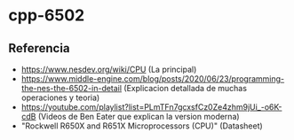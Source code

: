 # cpp-6502


## Referencia
* https://www.nesdev.org/wiki/CPU (La principal)
* https://www.middle-engine.com/blog/posts/2020/06/23/programming-the-nes-the-6502-in-detail (Explicacion detallada de muchas operaciones y teoria)
* https://youtube.com/playlist?list=PLmTFn7gcxsfCz0Ze4zhm9jUi_-o6K-cdB (Videos de Ben Eater que explican la version moderna)
* "Rockwell R650X and R651X Microprocessors (CPU)" (Datasheet)
